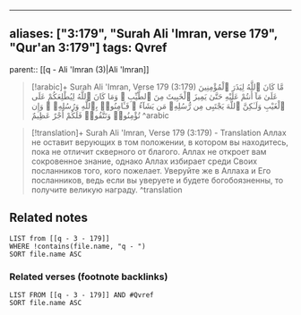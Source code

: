 
---
aliases: ["3:179", "Surah Ali 'Imran, verse 179", "Qur'an 3:179"]
tags: Qvref
---

parent:: [[q - Ali 'Imran (3)|Ali 'Imran]]

> [!arabic]+ Surah Ali 'Imran, Verse 179 (3:179)
> <span class="quran-arabic">مَّا كَانَ ٱللَّهُ لِيَذَرَ ٱلْمُؤْمِنِينَ عَلَىٰ مَآ أَنتُمْ عَلَيْهِ حَتَّىٰ يَمِيزَ ٱلْخَبِيثَ مِنَ ٱلطَّيِّبِ ۗ وَمَا كَانَ ٱللَّهُ لِيُطْلِعَكُمْ عَلَى ٱلْغَيْبِ وَلَـٰكِنَّ ٱللَّهَ يَجْتَبِى مِن رُّسُلِهِۦ مَن يَشَآءُ ۖ فَـَٔامِنُوا۟ بِٱللَّهِ وَرُسُلِهِۦ ۚ وَإِن تُؤْمِنُوا۟ وَتَتَّقُوا۟ فَلَكُمْ أَجْرٌ عَظِيمٌ</span>
^arabic

> [!translation]+ Surah Ali 'Imran, Verse 179 (3:179) - Translation
> Аллах не оставит верующих в том положении, в котором вы находитесь, пока не отличит скверного от благого. Аллах не откроет вам сокровенное знание, однако Аллах избирает среди Своих посланников того, кого пожелает. Уверуйте же в Аллаха и Его посланников, ведь если вы уверуете и будете богобоязненны, то получите великую награду.
^translation



## Related notes
```dataview
LIST from [[q - 3 - 179]]
WHERE !contains(file.name, "q - ")
SORT file.name ASC
```

### Related verses (footnote backlinks)
```dataview
LIST FROM [[q - 3 - 179]] AND #Qvref
SORT file.name ASC
```

